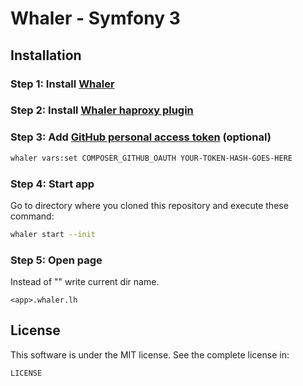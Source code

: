 # Whaler - Symfony 3

## Installation

### Step 1: Install [Whaler](https://github.com/whaler/whaler)

### Step 2: Install [Whaler haproxy plugin](https://github.com/whaler/whaler-haproxy-plugin)

### Step 3: Add [GitHub personal access token](https://github.com/settings/tokens) (optional)

``` bash
whaler vars:set COMPOSER_GITHUB_OAUTH YOUR-TOKEN-HASH-GOES-HERE
```

### Step 4: Start app

Go to directory where you cloned this repository and execute these command:

``` bash
whaler start --init
```

### Step 5: Open page

Instead of "<app>" write current dir name.

```
<app>.whaler.lh
```

## License

This software is under the MIT license. See the complete license in:

```
LICENSE
```